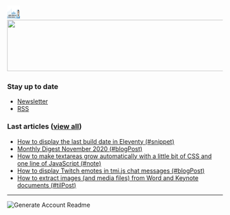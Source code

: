 <img alt width="30" height="30" src="https://raw.githubusercontent.com/stefanjudis/stefanjudis/main/screenshot.png">

<div align="left">
  <img src="https://raw.githubusercontent.com/stefanjudis/stefanjudis/main/headline.svg" width="800" height="120">
</div>

### Stay up to date

- [Newsletter](https://www.stefanjudis.com/newsletter/)
- [RSS](https://www.stefanjudis.com/feeds/)

### Last articles ([view all](https://www.stefanjudis.com/blog/))

<!-- BLOG-POST-LIST:START -->
- [How to display the last build date in Eleventy (#snippet)](https://www.stefanjudis.com/snippets/how-to-display-the-build-date-in-eleventy/)
- [Monthly Digest November 2020 (#blogPost)](https://www.stefanjudis.com/blog/monthly-digest-november-2020/)
- [How to make textareas grow automatically with a little bit of CSS and one line of JavaScript (#note)](https://www.stefanjudis.com/notes/how-to-make-textareas-grow-automatically-with-a-little-bit-of-css-and-one/)
- [How to display Twitch emotes in tmi.js chat messages (#blogPost)](https://www.stefanjudis.com/blog/how-to-display-twitch-emotes-in-tmi-js-chat-messages/)
- [How to extract images (and media files) from Word and Keynote documents (#tilPost)](https://www.stefanjudis.com/today-i-learned/how-to-extract-images-and-media-files-from-word-and-keynote-documents/)
<!-- BLOG-POST-LIST:END -->

---

![Generate Account Readme](https://github.com/stefanjudis/stefanjudis/workflows/Generate%20Account%20Readme/badge.svg)
